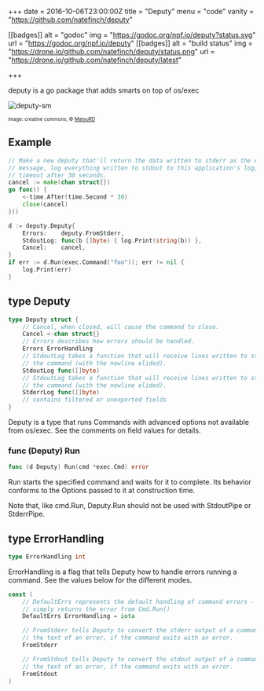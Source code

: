 +++
date = 2016-10-06T23:00:00Z
title = "Deputy"
menu = "code"
vanity = "https://github.com/natefinch/deputy"

[[badges]]
	alt = "godoc"
	img = "https://godoc.org/npf.io/deputy?status.svg"
	url = "https://godoc.org/npf.io/deputy"
[[badges]]
	alt = "build status"
	img = "https://drone.io/github.com/natefinch/deputy/status.png"
	url = "https://drone.io/github.com/natefinch/deputy/latest"

+++


deputy is a go package that adds smarts on top of os/exec

![deputy-sm](https://cloud.githubusercontent.com/assets/3185864/8237448/6bc30102-15bd-11e5-9e87-6423197a73d6.jpg)

<sup><sub>image: creative commons, &copy; [MatsuRD](http://matsurd.deviantart.com/art/Paper53-Deputy-Stubbs-342123485)</sub></sup>

## Example

``` go
// Make a new deputy that'll return the data written to stderr as the error
// message, log everything written to stdout to this application's log,  and
// timeout after 30 seconds.
cancel := make(chan struct{})
go func() {
    <-time.After(time.Second * 30)
    close(cancel)
}()

d := deputy.Deputy{
    Errors:    deputy.FromStderr,
    StdoutLog: func(b []byte) { log.Print(string(b)) },
    Cancel:    cancel,
}
if err := d.Run(exec.Command("foo")); err != nil {
    log.Print(err)
}
```

## type Deputy
``` go
type Deputy struct {
	// Cancel, when closed, will cause the command to close.
	Cancel <-chan struct{}
    // Errors describes how errors should be handled.
    Errors ErrorHandling
    // StdoutLog takes a function that will receive lines written to stdout from
    // the command (with the newline elided).
    StdoutLog func([]byte)
    // StdoutLog takes a function that will receive lines written to stderr from
    // the command (with the newline elided).
    StderrLog func([]byte)
    // contains filtered or unexported fields
}
```
Deputy is a type that runs Commands with advanced options not available from
os/exec.  See the comments on field values for details.


### func (Deputy) Run
``` go
func (d Deputy) Run(cmd *exec.Cmd) error
```
Run starts the specified command and waits for it to complete.  Its behavior
conforms to the Options passed to it at construction time.

Note that, like cmd.Run, Deputy.Run should not be used with
StdoutPipe or StderrPipe.


## type ErrorHandling
``` go
type ErrorHandling int
```
ErrorHandling is a flag that tells Deputy how to handle errors running a
command.  See the values below for the different modes.

``` go
const (
    // DefaultErrs represents the default handling of command errors - this
    // simply returns the error from Cmd.Run()
    DefaultErrs ErrorHandling = iota

    // FromStderr tells Deputy to convert the stderr output of a command into
    // the text of an error, if the command exits with an error.
    FromStderr

    // FromStdout tells Deputy to convert the stdout output of a command into
    // the text of an error, if the command exits with an error.
    FromStdout
)
```